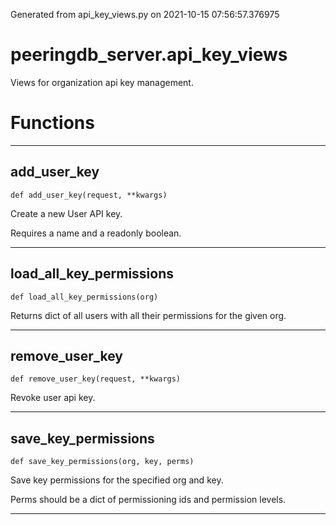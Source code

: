 Generated from api_key_views.py on 2021-10-15 07:56:57.376975

# peeringdb_server.api_key_views

Views for organization api key management.

# Functions
---

## add_user_key
`def add_user_key(request, **kwargs)`

Create a new User API key.

Requires a name and a readonly boolean.

---
## load_all_key_permissions
`def load_all_key_permissions(org)`

Returns dict of all users with all their permissions for
the given org.

---
## remove_user_key
`def remove_user_key(request, **kwargs)`

Revoke user api key.

---
## save_key_permissions
`def save_key_permissions(org, key, perms)`

Save key permissions for the specified org and key.

Perms should be a dict of permissioning ids and permission levels.

---
